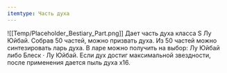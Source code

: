 ```yaml
---
itemtype: Часть духа
---
```

![[Temp/Placeholder_Bestiary_Part.png]]
Дает часть духа класса S Лу Юйбай. Собрав 50 частей, можно призвать духа. Из 50 частей можно синтезировать ларь духа. В ларе можно получить на выбор: Лу Юйбай либо Блеск · Лу Юйбай. Если дух достиг максимальной звездности, после применения дается пыль духа х16.
